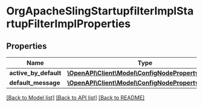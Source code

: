 # OrgApacheSlingStartupfilterImplStartupFilterImplProperties

## Properties
Name | Type | Description | Notes
------------ | ------------- | ------------- | -------------
**active_by_default** | [**\OpenAPI\Client\Model\ConfigNodePropertyBoolean**](ConfigNodePropertyBoolean.md) |  | [optional] 
**default_message** | [**\OpenAPI\Client\Model\ConfigNodePropertyString**](ConfigNodePropertyString.md) |  | [optional] 

[[Back to Model list]](../README.md#documentation-for-models) [[Back to API list]](../README.md#documentation-for-api-endpoints) [[Back to README]](../README.md)


